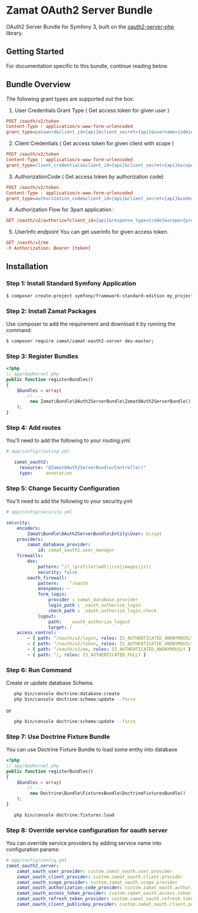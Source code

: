 # Zamat OAuth2 Server Bundle
OAuth2 Server Bundle for Symfony 3, built on the [oauth2-server-php](https://github.com/bshaffer/oauth2-server-php) library.

## Getting Started
For documentation specific to this bundle, continue reading below.

## Bundle Overview
The following grant types are supported out the box:

1) User Credentials Grant Type ( Get access token for given user )
```ini
POST /oauth/v2/token
Content-Type : application/x-www-form-urlencoded
grant_type=password&client_id={api}&client_secret={api}&username={admin}&password={admin}&scope={profile}
```

2) Client Credentials ( Get access token for given client with scope )
```ini
POST /oauth/v2/token
Content-Type : application/x-www-form-urlencoded
grant_type=client_credentials&client_id={api}&client_secret={api}&scope={profile}
```

3) AuthorizationCode ( Get access token by authorization code)
```ini
POST /oauth/v2/token
Content-Type : application/x-www-form-urlencoded
grant_type=authorization_code&client_id={api}&client_secret={api}&code={code}&redirect_uri={uri}
```

4) Authorization Flow for 3part application : 
```ini
GET /oauth/v2/authorize?client_id={api}&response_type={code}&scope={profile}&state={state}&redirect_uri={uri}
```

5) UserInfo endpoint
You can get userinfo for given access token. 
```ini
GET /oauth/v2/me
-h Authorization: Bearer {token}
```

## Installation

### Step 1: Install Standard Symfony Application 
``` bash
$ composer create-project symfony/framework-standard-edition my_project_name 
```

### Step 2: Install Zamat Packages
Use composer to add the requirement and download it by running the command:
``` bash
$ composer require zamat/zamat-oauth2-server dev-master; 
```

### Step 3: Register Bundles
``` php
<?php
// app/AppKernel.php
public function registerBundles()
{
    $bundles = array(
        // ...
         new Zamat\Bundle\OAuth2ServerBundle\ZamatOAuth2ServerBundle(), 
    );
}
```

### Step 4: Add routes
You'll need to add the following to your routing.yml

``` yaml
# app/config/routing.yml

   zamat_oauth2:
     resource: "@ZamatOAuth2ServerBundle/Controller/"    
     type:     annotation
```

### Step 5: Change Security Configuration

You'll need to add the following to your security.yml

``` yaml
# app/config/security.yml

security:
    encoders:
        Zamat\Bundle\OAuth2ServerBundle\Entity\User: bcrypt
    providers:    
        zamat_database_provider:
            id: zamat_oauth2.user_manager
    firewalls:
        dev:
            pattern: ^/(_(profiler|wdt)|css|images|js)/
            security: false
        oauth_firewall:
            pattern:    ^/oauth
            anonymous: ~  
            form_login:
                provider : zamat_database_provider
                login_path : _oauth_authorize_login
                check_path : _oauth_authorize_login_check   
            logout:
                path:   _oauth_authorize_logout
                target: /            
    access_control:
        - { path: ^/oauth/v2/login, roles: IS_AUTHENTICATED_ANONYMOUSLY }        
        - { path: ^/oauth/v2/token, roles: IS_AUTHENTICATED_ANONYMOUSLY }        
        - { path: ^/oauth/v2/me, roles: IS_AUTHENTICATED_ANONYMOUSLY }        
        - { path: ^/, roles: IS_AUTHENTICATED_FULLY }
```

### Step 6: Run Command

Create or update database Schema.
``` bash
   php bin/console doctrine:database:create
   php bin/console doctrine:schema:update --force
```
or
``` bash
   php bin/console doctrine:schema:update --force
```


### Step 7: Use Doctrine Fixture Bundle
You can use Doctrine Fixture Bundle to load some entity into database

``` php
<?php
// app/AppKernel.php
public function registerBundles()
{
    $bundles = array(
        // ...
         new Doctrine\Bundle\FixturesBundle\DoctrineFixturesBundle() 
    );
}
```
``` bash
   php bin/console doctrine:fixtures:load
```

### Step 8: Override service configuration for oauth server
You can override service providers by adding service name into configuration params:
``` yaml
# app/config/config.yml
zamat_oauth2_server:
    zamat_oauth_user_provider: custom.zamat_oauth.user.provider
    zamat_oauth_client_provider: custom.zamat_oauth.client.provider
    zamat_oauth_scope_provider: custom.zamat_oauth.scope.provider
    zamat_oauth_authorization_code_provider: custom.zamat_oauth.authorization.code.provider
    zamat_oauth_access_token_provider: custom.zamat_oauth.access.token.provider
    zamat_oauth_refresh_token_provider: custom.zamat_oauth.refresh.token.provider    
    zamat_oauth_client_publickey_provider: custom.zamat_oauth.client.publickey.provider
```

